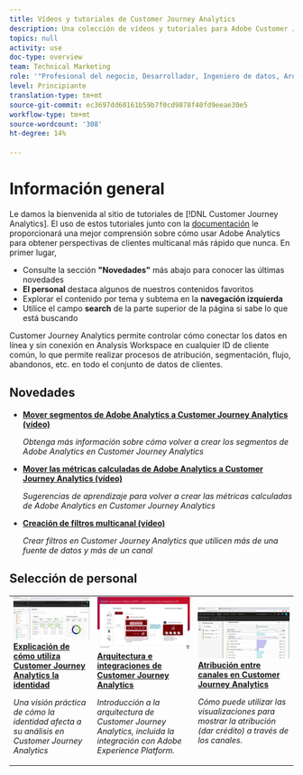 ```yaml
---
title: Vídeos y tutoriales de Customer Journey Analytics
description: Una colección de vídeos y tutoriales para Adobe Customer Journey Analytics.
topics: null
activity: use
doc-type: overview
team: Technical Marketing
role: '"Profesional del negocio, Desarrollador, Ingeniero de datos, Arquitecto, Arquitecto de datos, Administrador, Líder"'
level: Principiante
translation-type: tm+mt
source-git-commit: ec3697dd60161b59b7f0cd9878f40fd9eeae30e5
workflow-type: tm+mt
source-wordcount: '308'
ht-degree: 14%

---
```



# Información general

Le damos la bienvenida al sitio de tutoriales de [!DNL Customer Journey Analytics].  El uso de estos tutoriales junto con la [documentación](https://docs.adobe.com/content/help/es-ES/analytics-platform/using/cja-landing.html) le proporcionará una mejor comprensión sobre cómo usar Adobe Analytics para obtener perspectivas de clientes multicanal más rápido que nunca.  En primer lugar,

* Consulte la sección **&quot;Novedades&quot;** más abajo para conocer las últimas novedades
* **El personal** destaca algunos de nuestros contenidos favoritos
* Explorar el contenido por tema y subtema en la **navegación izquierda**
* Utilice el campo **search** de la parte superior de la página si sabe lo que está buscando

Customer Journey Analytics permite controlar cómo conectar los datos en línea y sin conexión en Analysis Workspace en cualquier ID de cliente común, lo que permite realizar procesos de atribución, segmentación, flujo, abandonos, etc. en todo el conjunto de datos de clientes.

## Novedades

* **[Mover segmentos de Adobe Analytics a Customer Journey Analytics (vídeo)](/help/moving-adobe-analytics-segments-to-customer-journey-analytics.md)**

   *Obtenga más información sobre cómo volver a crear los segmentos de Adobe Analytics en Customer Journey Analytics*

* **[Mover las métricas calculadas de Adobe Analytics a Customer Journey Analytics (vídeo)](/help/moving-your-calculated-metrics-from-adobe-analytics-to-customer-journey-analytics.md)**

   *Sugerencias de aprendizaje para volver a crear las métricas calculadas de Adobe Analytics en Customer Journey Analytics*

* **[Creación de filtros multicanal (vídeo)](/help/creating-cross-channel-filters-in-customer-journey-analytics.md)**

   *Crear filtros en Customer Journey Analytics que utilicen más de una fuente de datos y más de un canal*

## Selección de personal

<table>
<tr>
  <td>
    <a href="/help/understanding-how-customer-journey-analytics-uses-identity.md">
      <img alt="Explicación de cómo utiliza CJA la identidad" src="assets/30750.jpg" />
    </a>
    <div>
      <a href="/help/understanding-how-customer-journey-analytics-uses-identity.md">
    <strong>Explicación de cómo utiliza Customer Journey Analytics la identidad</strong>
    </a>
    </div>
    <p>
    <em>Una visión práctica de cómo la identidad afecta a su análisis en Customer Journey Analytics</em>
    <p>
  </td>
   <td>
    <a href="/help/architecture-and-integrations-of-cja.md">
      <img alt="Arquitectura e integraciones de Customer Journey Analytics" src="assets/32483.jpg" />
    </a>
    <div>
      <a href="/help/architecture-and-integrations-of-cja.md">
    <strong>Arquitectura e integraciones de Customer Journey Analytics</strong>
    </a>
    </div>
    <p>
    <em>Introducción a la arquitectura de Customer Journey Analytics, incluida la integración con Adobe Experience Platform.</em>
    <p>
  </td>
  <td>
    <a href="/help/cross-channel-attribution-in-customer-journey-analytics.md">
      <img alt="Atribución entre canales en Customer Journey Analytics" src="assets/31772.jpg" />
    </a>
    <div>
      <a href="/help/cross-channel-attribution-in-customer-journey-analytics.md">
    <strong>Atribución entre canales en Customer Journey Analytics</strong>
    </a>
    </div>
    <p>
    <em>Cómo puede utilizar las visualizaciones para mostrar la atribución (dar crédito) a través de los canales.</em>
    <p>
  </td>
</tr>
</table>
